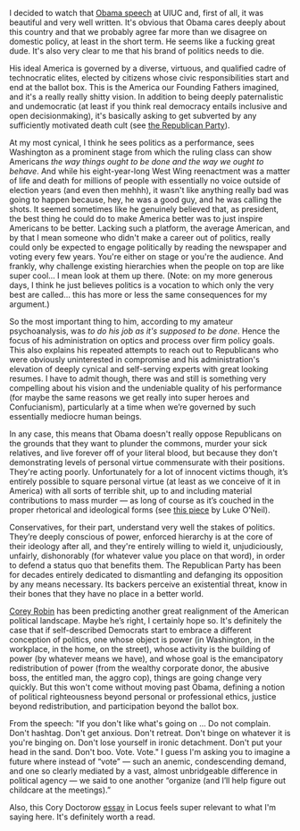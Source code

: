 I decided to watch that <a href="https://www.vox.com/policy-and-politics/2018/9/7/17832024/obama-speech-trump-illinois-transcript">Obama speech</a> at UIUC and, first of all, it was beautiful and very well written. It's obvious that Obama cares deeply about this country and that we probably agree far more than we disagree on domestic policy, at least in the short term. He seems like a fucking great dude. It's also very clear to me that his brand of politics needs to die. 

His ideal America is governed by a diverse, virtuous, and qualified cadre of technocratic elites, elected by citizens whose civic responsibilities start and end at the ballot box. This is the America our Founding Fathers imagined, and it's a really really shitty vision. In addition to being deeply paternalistic and undemocratic (at least if you think real democracy entails inclusive and open decisionmaking), it's basically asking to get subverted by any sufficiently motivated death cult (see <a href="https://en.wikipedia.org/wiki/Republican_Party_(United_States)">the Republican Party</a>).

At my most cynical, I think he sees politics as a performance, sees Washington as a prominent stage from which the ruling class can show Americans *the way things ought to be done and the way we ought to behave*. And while his eight-year-long West Wing reenactment was a matter of life and death for millions of people with essentially no voice outside of election years (and even then mehhh), it wasn't like anything really bad was going to happen because, hey, he was a good guy, and he was calling the shots. It seemed sometimes like he genuinely believed that, as president, the best thing he could do to make America better was to just inspire Americans to be better. Lacking such a platform, the average American, and by that I mean someone who didn't make a career out of politics, really could only be expected to engage politically by reading the newspaper and voting every few years. You're either on stage or you're the audience. And frankly, why challenge existing hierarchies when the people on top are like super cool... I mean look at them up there. (Note: on my more generous days, I think he just believes politics is a vocation to which only the very best are called... this has more or less the same consequences for my argument.)

So the most important thing to him, according to my amateur psychoanalysis, was *to do his job as it's supposed to be done*. Hence the focus of his administration on optics and process over firm policy goals. This also explains his repeated attempts to reach out to Republicans who were obviously uninterested in compromise and his administration's elevation of deeply cynical and self-serving experts with great looking resumes. I have to admit though, there was and still is something very compelling about his vision and the undeniable quality of his performance (for maybe the same reasons we get really into super heroes and Confucianism), particularly at a time when we’re governed by such essentially mediocre human beings.

In any case, this means that Obama doesn't really oppose Republicans on the grounds that they want to plunder the commons, murder your sick relatives, and live forever off of your literal blood, but because they don't demonstrating levels of personal virtue commensurate with their positions. They're acting poorly. Unfortunately for a lot of innocent victims though, it’s entirely possible to square personal virtue (at least as we conceive of it in America) with all sorts of terrible shit, up to and including material contributions to mass murder — as long of course as it’s couched in the proper rhetorical and ideological forms (see <a href="https://lukeoneil.substack.com/p/god-will-punish-them">this piece</a> by Luke O'Neil).

Conservatives, for their part, understand very well the stakes of politics. They’re deeply conscious of power, enforced hierarchy is at the core of their ideology after all, and they're entirely willing to wield it, unjudiciously, unfairly, dishonorably (for whatever value you place on that word), in order to defend a status quo that benefits them. The Republican Party has been for decades entirely dedicated to dismantling and defanging its opposition by any means necessary. Its backers perceive an existential threat, know in their bones that they have no place in a better world.

<a href="http://coreyrobin.com/">Corey Robin</a> has been predicting another great realignment of the American political landscape. Maybe he’s right, I certainly hope so. It's definitely the case that if self-described Democrats start to embrace a different conception of politics, one whose object is power (in Washington, in the workplace, in the home, on the street), whose activity is the building of power (by whatever means we have), and whose goal is the emancipatory redistribution of power (from the wealthy corporate donor, the abusive boss, the entitled man, the aggro cop), things are going change very quickly. But this won't come without moving past Obama, defining a notion of political righteousness beyond personal or professional ethics, justice beyond redistribution, and participation beyond the ballot box.

From the speech: "If you don't like what's going on ... Do not complain. Don't hashtag. Don't get anxious. Don't retreat. Don't binge on whatever it is you're binging on. Don't lose yourself in ironic detachment. Don't put your head in the sand. Don't boo. Vote. Vote." I guess I'm asking you to imagine a future where instead of “vote” — such an anemic, condescending demand, and one so clearly mediated by a vast, almost unbridgeable difference in political agency — we said to one another “organize (and I’ll help figure out childcare at the meetings).”

Also, this Cory Doctorow <a href="https://locusmag.com/2018/09/cory-doctorow-big-tech-we-can-do-better-than-constitutional-monarchies/
">essay</a> in Locus feels super relevant to what I'm saying here. It's definitely worth a read.